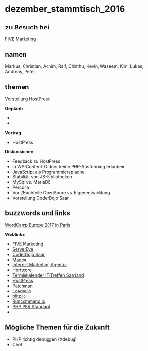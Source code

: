 # dezember_stammtisch_2016

## zu Besuch bei 

[FIVE Marketing](https://www.five-marketing.com/)

## namen

Markus, Christian, Achim, Ralf, Chinthu, Kevin, Waseem, Kim, Lukas, Andreas, Peter

## themen

Vorstellung HostPress

**Geplant:**

* --
* 

**Vortrag** 
 
* HostPress

**Diskussionen**
 
* Feedback zu HostPress
* in WP-Content-Ordner keine PHP-Ausführung erlauben
* JavaScript als Programmiersprache
* Stabilität von JS-Bibliotheken
* MySql vs. MariaDB
* Percona
* Vor-/Nachteile OpenSoure vs. Eigenentwicklung 
* Vorstellung CoderDojo Saar


## buzzwords und links

[WordCamp Europe 2017 in Paris](https://2017.europe.wordcamp.org/)

**Weblinks**

* [FIVE Marketing](https://www.five-marketing.com/)
* [ServerEye](https://www.server-eye.de/)
* [CoderDojo Saar](http://coderdojo-saar.de/)
* [Madco](http://www.madco.de/)
* [Internet Marketing Agentur](https://www.internet-marketing-agentur.com/)
* [Horttcore](http://horttcore.de/)
* [Terminkalender IT-Treffen Saarland](http://kkrieger.de/termine)
* [HostPress](https://www.hostpress.de/)
* [Patchman](http://patchman.co/)
* [Loader.io](http://loader.io/)
* [blitz.io](https://www.blitz.io/)
* [Runcommand.io](https://runcommand.io/)
* [PHP PSR Standard](http://www.php-fig.org/psr/)
* []()

## Mögliche Themen für die Zukunft

* PHP richtig debuggen (Xdebug) 
* Chef
